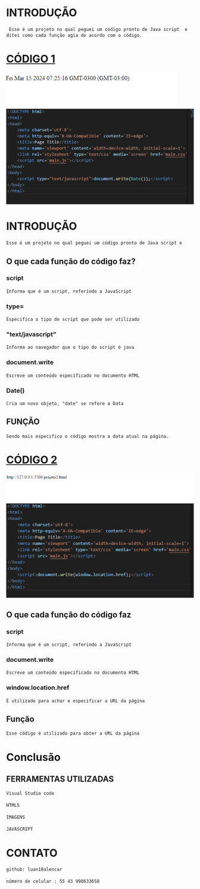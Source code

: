 # INTRODUÇÃO

     Esse é um projeto no qual peguei um código pronto de Java script  e ditei como cada função agia de acordo com o código.


# [CÓDIGO 1](http://127.0.0.1:5500/projeto.html)
<img src ="data.png">
<img src ="projeto1.png">



# INTRODUÇÃO

    Esse é um projeto no qual peguei um código pronto de Java script e 

## O que cada função do código faz?

### script

    Informa que é um script, referindo a JavaScript

### type=

    Especifica o tipo de script que pode ser utilizado

### "text/javascript"

    Informa ao navegador que o tipo do script é java

### document.write

    Escreve um conteúdo específicado no documento HTML

### Date()

    Cria um novo objeto, "date" se refere a Data

## FUNÇÃO

    Sendo mais especifico o código mostra a data atual na página.

# [CÓDIGO 2](http://127.0.0.1:5500/projeto2.html)
 
<img src = "link.png">
<img src ="projeto2.png">

## O que cada função do código faz

### script

    Informa que é um script, referindo a JavaScript

### document.write

    Escreve um conteúdo específicado no documento HTML

### window.location.href

    É utilizado para achar e especificar a URL da página

## Função

    Esse código é utilizado para obter a URL da página

# Conclusão


## FERRAMENTAS UTILIZADAS

    Visual Studio code

    HTML5

    IMAGENS

    JAVASCRIPT

# CONTATO

    github: luan18alencar

    número de celular : 55 43 998633658
